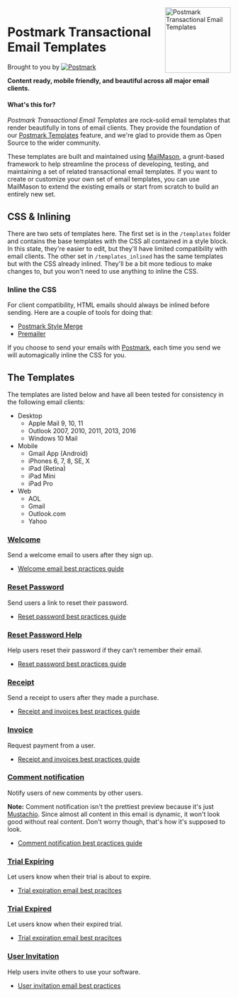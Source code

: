 <img src="http://assets.wildbit.com/postmark/misc/templates-logo@2x.png" alt="Postmark Transactional Email Templates" width="148" height="148" align="right">

# Postmark Transactional Email Templates
Brought to you by
<a href="http://postmarkapp.com"><img src="http://assets.wildbit.com/postmark/misc/postmark.svg" alt="Postmark"></a>

**Content ready, mobile friendly, and beautiful across all major email clients.**

#### What's this for?

*Postmark Transactional Email Templates* are rock-solid email templates that render beautifully in tons of email clients. They provide the foundation of our [Postmark Templates](https://postmarkapp.com/blog/special-delivery-postmark-templates) feature, and we're glad to provide them as Open Source to the wider community.

These templates are built and maintained using [MailMason](https://github.com/wildbit/mailmason), a grunt-based framework to help streamline the process of developing, testing, and maintaining a set of related transactional email templates. If you want to create or customize your own set of email templates, you can use MailMason to extend the existing emails or start from scratch to build an entirely new set.

## CSS & Inlining

There are two sets of templates here. The first set is in the `/templates` folder and contains the base templates with the CSS all contained in a style block. In this state, they're easier to edit, but they'll have limited compatibility with email clients. The other set in `/templates_inlined` has the same templates but with the CSS already inlined. They'll be a bit more tedious to make changes to, but you won't need to use anything to inline the CSS.

### Inline the CSS
For client compatibility, HTML emails should always be inlined before sending. Here are a couple of tools for doing that:

* [Postmark Style Merge](https://github.com/wildbit/style-merge)
* [Premailer](https://github.com/premailer/premailer)

If you choose to send your emails with [Postmark](http://postmarkapp.com), each time you send we will automagically inline the CSS for you.

## The Templates

The templates are listed below and have all been tested for consistency in the following email clients:

* Desktop
  * Apple Mail 9, 10, 11
  * Outlook 2007, 2010, 2011, 2013, 2016
  * Windows 10 Mail
* Mobile
  * Gmail App (Android)
  * iPhones 6, 7, 8, SE, X
  * iPad (Retina)
  * iPad Mini
  * iPad Pro
* Web
  * AOL
  * Gmail
  * Outlook.com
  * Yahoo

### [Welcome](http://assets.wildbit.com/postmark/templates/dist/welcome.html)

Send a welcome email to users after they sign up.

* [Welcome email best practices guide](https://postmarkapp.com/guides/welcome-email-best-practices)

### [Reset Password](http://assets.wildbit.com/postmark/templates/dist/password_reset.html) 

  Send users a link to reset their password.
  
  * [Reset password best practices guide](https://postmarkapp.com/guides/password-reset-email-best-practices)

### [Reset Password Help](http://assets.wildbit.com/postmark/templates/dist/password_reset_help.html)

  Help users reset their password if they can’t remember their email.

  * [Reset password best practices guide](https://postmarkapp.com/guides/password-reset-email-best-practices)

### [Receipt](http://assets.wildbit.com/postmark/templates/dist/receipt.html)

  Send a receipt to users after they made a purchase.

  * [Receipt and invoices best practices guide](https://postmarkapp.com/guides/receipt-and-invoice-email-best-practices)

### [Invoice](http://assets.wildbit.com/postmark/templates/dist/invoice.html)

  Request payment from a user.

  * [Receipt and invoices best practices guide](https://postmarkapp.com/guides/receipt-and-invoice-email-best-practices)

### [Comment notification](http://assets.wildbit.com/postmark/templates/dist/comment_notification.html)

Notify users of new comments by other users.

**Note:** Comment notification isn't the prettiest preview because it's just [Mustachio](https://github.com/wildbit/mustachio). Since almost all content in this email is dynamic, it won't look good without real content. Don't worry though, that's how it's supposed to look.

* [Comment notification best practices guide](https://postmarkapp.com/guides/comment-notification-email-best-practices)

### [Trial Expiring](http://assets.wildbit.com/postmark/templates/dist/trial_expiring.html)

  Let users know when their trial is about to expire.

  * [Trial expiration email best pracitces](https://postmarkapp.com/guides/trial-expiration-email-best-practices)

### [Trial Expired](http://assets.wildbit.com/postmark/templates/dist/trial_expired.html)

  Let users know when their expired trial.

  * [Trial expiration email best pracitces](https://postmarkapp.com/guides/trial-expiration-email-best-practices)

### [User Invitation](http://assets.wildbit.com/postmark/templates/dist/user_invitation.html)

  Help users invite others to use your software.

* [User invitation email best practices](https://postmarkapp.com/guides/user-invitation-email-best-practices)
